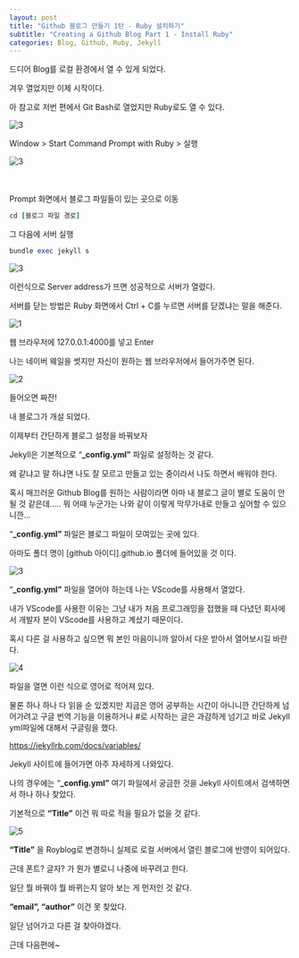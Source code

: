 ```yaml
---
layout: post
title: "Github 블로그 만들기 1탄 - Ruby 설치하기"
subtitle: "Creating a Github Blog Part 1 - Install Ruby"
categories: Blog, Github, Ruby, Jekyll
---
```


드디어 Blog를 로컬 환경에서 열 수 있게 되었다.

겨우 열었지만 이제 시작이다.

아 참고로 저번 편에서 Git Bash로 열었지만 Ruby로도 열 수 있다.

![3](https://github.com/royder425/royder425.github.io/assets/155123794/7f39f168-187f-410f-9b3a-3b4eac1c72cc)

Window > Start Command Prompt with Ruby > 실행


![3](https://github.com/royder425/royder425.github.io/assets/155123794/73243b2d-d732-4566-84bb-0d3d2b4a88fc)

<br><br>Prompt 화면에서 블로그 파일들이 있는 곳으로 이동

```ruby
cd [블로그 파일 경로]
```

그 다음에 서버 실행

```ruby
bundle exec jekyll s
```
![3](https://github.com/royder425/royder425.github.io/assets/155123794/6ce8679b-b79e-4312-a610-1cf3e31fb42f)

이런식으로 Server address가 뜨면 성공적으로 서버가 열렸다.

서버를 닫는 방법은 Ruby 화면에서 Ctrl + C를 누르면 서버를 닫겠냐는 말을 해준다.

![1](https://github.com/royder425/royder425.github.io/assets/155123794/a1c0cbf7-d7e8-47db-b088-79489c6978ff)

웹 브라우저에 127.0.0.1:4000를 넣고 Enter

나는 네이버 웨일을 썻지만 자신이 원하는 웹 브라우저에서 들어가주면 된다.

![2](https://github.com/royder425/royder425.github.io/assets/155123794/61dda5e3-bfb1-47c9-a689-9ed76ed7b5a7)

들어오면 짜잔!

내 블로그가 개설 되었다.

이제부터 간단하게 블로그 설정을 바꿔보자

Jekyll은 기본적으로 “**_config.yml”** 파일로 설정하는 것 같다.

왜 같냐고 말 하냐면 나도 잘 모르고 만들고 있는 중이라서 나도 하면서 배워야 한다.

혹시 매끄러운 Github Blog를 원하는 사람이라면 아마 내 블로그 글이 별로 도움이 안 될 것 같은데….. 뭐 어때 누군가는 나와 같이 이렇게 막무가내로 만들고 싶어할 수 있으니깐…

“**_config.yml”**  파일은 블로그 파일이 모여있는 곳에 있다.

아마도 폴더 명이 [github 아이디].github.io 폴더에 들어있을 것 이다.

![3](https://github.com/royder425/royder425.github.io/assets/155123794/80e6f57e-9362-4100-a604-e2653785419b)

“**_config.yml”**  파일을 열어야 하는데 나는 VScode를 사용해서 열었다.

내가 VScode를 사용한 이유는 그냥 내가 처음 프로그래밍을 접했을 때 다녔던 회사에서 개발자 분이 VScode를 사용하고 계셨기 때문이다.

혹시 다른 걸 사용하고 싶으면 뭐 본인 마음이니까 알아서 다운 받아서 열어보시길 바란다.

![4](https://github.com/royder425/royder425.github.io/assets/155123794/b7910eb9-2016-49f0-b93e-901c72c0c0eb)

파일을 열면 이런 식으로 영어로 적어져 있다.

물론 하나 하나 다 읽을 순 있겠지만 지금은 영어 공부하는 시간이 아니니깐 간단하게 넘어가려고 구글 번역 기능을 이용하거나 #로 시작하는 글은 과감하게 넘기고 바로 Jekyll yml파일에 대해서 구글링을 했다.

https://jekyllrb.com/docs/variables/

Jekyll 사이트에 들어가면 아주 자세하게 나와있다.

나의 경우에는 “**_config.yml”** 여기 파일에서 궁금한 것을 Jekyll 사이트에서 검색하면서 하나 하나 찾았다.

기본적으로 **“Title”** 이건 뭐 따로 적을 필요가 없을 것 같다.

![5](https://github.com/royder425/royder425.github.io/assets/155123794/60c3324e-b66e-4a67-86c3-d1e9e2fcd2a1)

**“Title”** 을 Royblog로 변경하니 실제로 로컬 서버에서 열린 블로그에 반영이 되어있다.

근데 폰트? 글자? 가 뭔가 별로니 나중에 바꾸려고 한다.

일단 뭘 바꿔야 뭘 바뀌는지 알아 보는 게 먼저인 것 같다.

 **“email”, “author”** 이건 못 찾았다.

일단 넘어가고 다른 걸 찾아야겠다.

근데 다음편에~